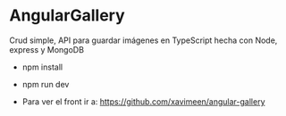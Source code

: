 # AngularGallery

Crud simple, API para guardar imágenes en TypeScript hecha con Node, express y MongoDB

- npm install
- npm run dev

- Para ver el front ir a: https://github.com/xavimeen/angular-gallery